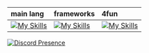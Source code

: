 | main lang | frameworks | 4fun |
| :- | :- | :- |
| [![My Skills](https://skills.thijs.gg/icons?i=c,php,py)](https://skillicons.dev) | [![My Skills](https://skills.thijs.gg/icons?i=tailwindcss,net)](https://skillicons.dev) | [![My Skills](https://skills.thijs.gg/icons?i=ts,nodejs,blender)](https://skillicons.dev) |

[![Discord Presence](https://lanyard.cnrad.dev/api/834036015857270804?borderRadius=20px&bg=000000&hideDiscrim=true)](https://discord.com/users/834036015857270804)
